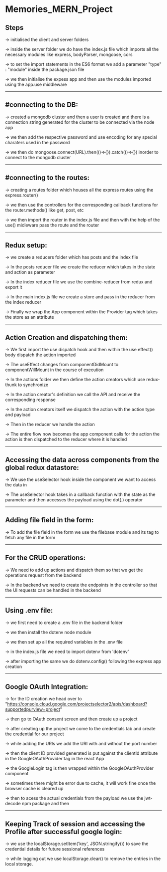 # Memories_MERN_Project

Steps
-----
-> initialised the client and server folders

-> inside the server folder we do have the index.js file which imports all the necessary modules like express, bodyParser, mongoose, cors

-> to set the import statements in the ES6 format we add a parameter "type" : "module" inside the package.json file 

-> we then initialise the expess app and then use the modules imported using the app.use middleware


_____________________
#connecting to the DB:
----------------------

-> created a mongodb cluster and then a user is created and there is a connection string generated for the cluster to be connected via the node app

-> we then add the respective password and use encoding for any special charaters used in the password

-> we then do mongoose.connect(URL).then(()=>{}).catch(()=>{}) inorder to connect to the mongodb cluster

__________________________
#connecting to the routes:
--------------------------

-> creating a routes folder which houses all the express routes using the express.router()

-> we then use the controllers for the corresponding callback functions for the router.methods() like get, post, etc

-> we then import the router in the index.js file and then with the help of the use() midleware pass the route and the router 


____________
Redux setup:
------------

-> we create a reducers folder which has posts and the index file

-> In the posts reducer file we create the reducer which takes in the state and action as parameter

-> In the index reducer file we use the combine-reducer from redux and export it

-> In the main index.js file we create a store and pass in the reducer from the index reducer

-> Finally we wrap the App component within the Provider tag which takes the store as an attribute


_____________________________________
Action Creation and dispatching them:
-------------------------------------

-> We first import the use dispatch hook and then within the use effect() body dispatch the action imported

-> The useEffect changes from componentDidMount to componentWillMount in the course of execution

-> In the actions folder we then define the action creators which use redux-thunk to synchronize

-> In the action creator's definition we call the API and receive the corresponding response

-> In the action creators itself we dispatch the action with the action type and payload

-> Then in the reducer we handle the action

-> The entire flow now becomes the app component calls for the action the action is then dispatched to the reducer where it is handled


_____________________________________________________________________
Accessing the data across components from the global redux datastore:
---------------------------------------------------------------------

-> We use the useSelector hook inside the component we want to access the data in

-> The useSelector hook takes in a callback function with the state as the parameter and then accesses the payload using the dot(.) operator


______________________________
Adding file field in the form:
------------------------------
-> To add the file field in the form we use the filebase module and its tag to fetch any file in the form


________________________
For the CRUD operations:
------------------------
-> We need to add up actions and dispatch them so that we get the operations request from the backend

-> In the backend we need to create the endpoints in the controller so that the UI requests can be handled in the backend

________________
Using .env file:
----------------

-> we first need to create a .env file in the backend folder

-> we then install the dotenv node module 

-> we then set up all the required variables in the .env file 

-> in the index.js file we need to import dotenv from 'dotenv'

-> after importing the same we do dotenv.config() following the express app creation


_________________________
Google OAuth Integration:
--------------------------

-> for the ID creation we head over to "https://console.cloud.google.com/projectselector2/apis/dashboard?supportedpurview=project"

-> then go  to OAuth consent screen and then create up a project

-> after creating up the project we come to the credentials tab and create the credential for our project

-> while adding the URIs we add the URI with and without the port number

-> then the client ID provided generated is put against the clientId attribute in the GoogleOAuthProvider tag in the react App

-> the GoogleLogin tag is then wrapped within the GoogleOAuthProvider component

-> sometimes there might be error due to cache, it will work fine once the browser cache is cleared up

-> then to acess the actual credentials from the payload we use the jwt-decode npm package and then 

_________________________________________________________________________________
Keeping Track of session and accessing the Profile after successful google login:
---------------------------------------------------------------------------------

-> we use the localStorage.setItem('key', JSON.stringify()) to save the credential details for future sessional references

-> while logging out we use localStorage.clear() to remove the entries in the local storage.


